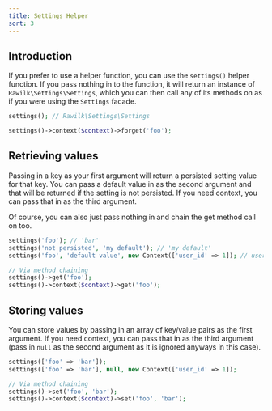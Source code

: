 ```yaml
---
title: Settings Helper
sort: 3
---
```


## Introduction

If you prefer to use a helper function, you can use the `settings()` helper function. If you pass nothing in to the function,
it will return an instance of `Rawilk\Settings\Settings`, which you can then call any of its methods on as if you were using the
`Settings` facade.

```php
settings(); // Rawilk\Settings\Settings

settings()->context($context)->forget('foo');
```

## Retrieving values

Passing in a key as your first argument will return a persisted setting value for that key. You can pass a default value in
as the second argument and that will be returned if the setting is not persisted. If you need context, you can pass that in as
the third argument.

Of course, you can also just pass nothing in and chain the get method call on too.

```php
settings('foo'); // 'bar'
settings('not persisted', 'my default'); // 'my default'
settings('foo', 'default value', new Context(['user_id' => 1]); // user 1 value returned

// Via method chaining
settings()->get('foo');
settings()->context($context)->get('foo');
```

## Storing values

You can store values by passing in an array of key/value pairs as the first argument. If you need context, you can pass that in
as the third argument (pass in `null` as the second argument as it is ignored anyways in this case).

```php
settings(['foo' => 'bar']);
settings(['foo' => 'bar'], null, new Context(['user_id' => 1]);

// Via method chaining
settings()->set('foo', 'bar');
settings()->context($context)->set('foo', 'bar');
```

